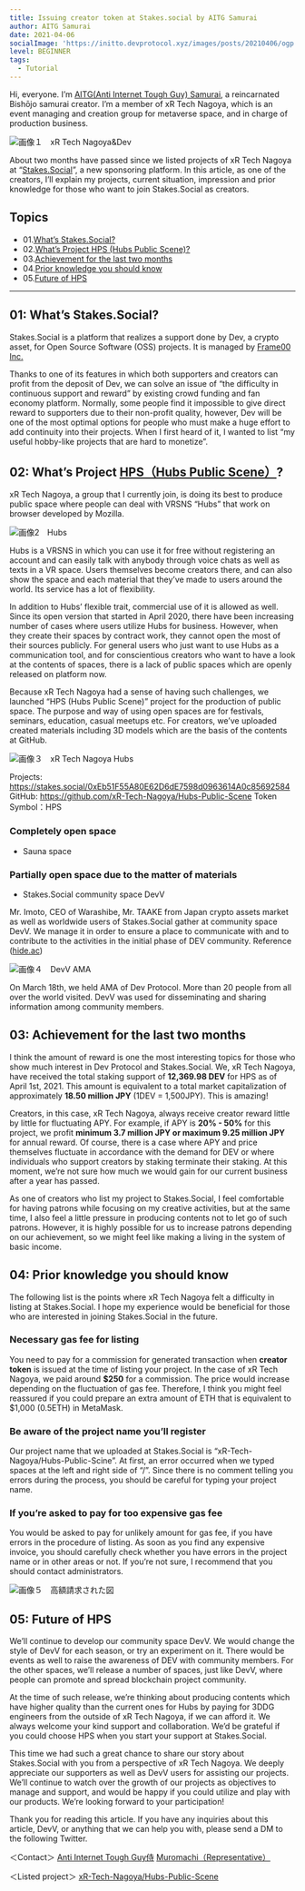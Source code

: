 ```yaml
---
title: Issuing creator token at Stakes.social by AITG Samurai
author: AITG Samurai
date: 2021-04-06
socialImage: 'https://initto.devprotocol.xyz/images/posts/20210406/ogp.png'
level: BEGINNER
tags:
  - Tutorial
---
```


Hi, everyone. I’m [AITG(Anti Internet Tough Guy) Samurai]((https://twitter.com/AITGSamurai) ), a reincarnated Bishōjo samurai creator. I’m a member of xR Tech Nagoya, which is an event managing and creation group for metaverse space, and in charge of production business.

![画像１　xR Tech Nagoya&Dev](/images/posts/20210406/Photo1.png)

About two months have passed since we listed projects of xR Tech Nagoya at “[Stakes.Social](https://stakes.social)”, a new sponsoring platform. In this article, as one of the creators, I’ll explain my projects, current situation, impression and prior knowledge for those who want to join Stakes.Social as creators.

## Topics
- 01.[What’s Stakes.Social?](#heading-01:-what's-stakes.social)
- 02.[What’s Project HPS (Hubs Public Scene)?](#heading-02:-what's-project-hpshubs-public-scene)
- 03.[Achievement for the last two months](#heading-03:-achievement-for-the-last-two-months)
- 04.[Prior knowledge you should know](#heading-04:-prior-knowledge-you-should-know)
- 05.[Future of HPS](#heading-05:-future-of-hps)
--------------------------------------------------------------------------------------

## 01: What’s Stakes.Social?
Stakes.Social is a platform that realizes a support done by Dev, a crypto asset, for Open Source Software (OSS) projects. It is managed by [Frame00 Inc.](https://corp.frame00.com)

Thanks to one of its features in which both supporters and creators can profit from the deposit of Dev, we can solve an issue of “the difficulty in continuous support and reward” by existing crowd funding and fan economy platform. Normally, some people find it impossible to give direct reward to supporters due to their non-profit quality, however, Dev will be one of the most optimal options for people who must make a huge effort to add continuity into their projects.
When I first heard of it, I wanted to list “my useful hobby-like projects that are hard to monetize”.

## 02: What’s Project [HPS（Hubs Public Scene）](https://stakes.social/0xEb51F55A80E62D6dE7598d0963614A0c85692584)?
xR Tech Nagoya, a group that I currently join, is doing its best to produce public space where people can deal with VRSNS “Hubs” that work on browser developed by Mozilla. 

![画像2　Hubs](/images/posts/20210406/Photo2.png)

Hubs is a VRSNS in which you can use it for free without registering an account and can easily talk with anybody through voice chats as well as texts in a VR space. Users themselves become creators there, and can also show the space and each material that they’ve made to users around the world. Its service has a lot of flexibility.

In addition to Hubs’ flexible trait, commercial use of it is allowed as well. Since its open version that started in April 2020, there have been increasing number of cases where users utilize Hubs for business. However, when they create their spaces by contract work, they cannot open the most of their sources publicly. For general users who just want to use Hubs as a communication tool, and for conscientious creators who want to have a look at the contents of spaces, there is a lack of public spaces which are openly released on platform now.

Because xR Tech Nagoya had a sense of having such challenges, we launched “HPS (Hubs Public Scene)” project for the production of public space. The purpose and way of using open spaces are for festivals, seminars, education, casual meetups etc. For creators, we’ve uploaded created materials including 3D models which are the basis of the contents at GitHub.

![画像３　xR Tech Nagoya Hubs](/images/posts/20210406/Photo3.png)

Projects: https://stakes.social/0xEb51F55A80E62D6dE7598d0963614A0c85692584
GitHub: https://github.com/xR-Tech-Nagoya/Hubs-Public-Scene
Token Symbol：HPS

### Completely open space
- Sauna space

### Partially open space due to the matter of materials
- Stakes.Social community space DevV

Mr. Imoto, CEO of Warashibe, Mr. TAAKE from Japan crypto assets market as well as worldwide users of Stakes.Social gather at community space DevV. We manage it in order to ensure a place to communicate with and to contribute to the activities in the initial phase of DEV community.
Reference ([hide.ac](https://hide.ac/user-articles?id=v4RRrQPsujQmoWinr1zJP0tOM9F2))


![画像４　DevV AMA](/images/posts/20210406/Photo4.png)

On March 18th, we held AMA of Dev Protocol. More than 20 people from all over the world visited. DevV was used for disseminating and sharing information among community members.

## 03: Achievement for the last two months
I think the amount of reward is one the most interesting topics for those who show much interest in Dev Protocol and Stakes.Social. We, xR Tech Nagoya, have received the total staking support of **12,369.98 DEV** for HPS as of April 1st, 2021. This amount is equivalent to a total market capitalization of approximately **18.50 million JPY** (1DEV = 1,500JPY). This is amazing!

Creators, in this case, xR Tech Nagoya, always receive creator reward little by little for fluctuating APY. For example, if APY is **20% - 50%** for this project, we profit **minimum 3.7 million JPY or maximum 9.25 million JPY** for annual reward. Of course, there is a case where APY and price themselves fluctuate in accordance with the demand for DEV or where individuals who support creators by staking terminate their staking. At this moment, we’re not sure how much we would gain for our current business after a year has passed.

As one of creators who list my project to Stakes.Social, I feel comfortable for having patrons while focusing on my creative activities, but at the same time, I also feel a little pressure in producing contents not to let go of such patrons. However, it is highly possible for us to increase patrons depending on our achievement, so we might feel like making a living in the system of basic income.

## 04: Prior knowledge you should know

The following list is the points where xR Tech Nagoya felt a difficulty in listing at Stakes.Social. I hope my experience would be beneficial for those who are interested in joining Stakes.Social in the future.

### Necessary gas fee for listing
You need to pay for a commission for generated transaction when **creator token** is issued at the time of listing your project. In the case of xR Tech Nagoya, we paid around **$250** for a commission. The price would increase depending on the fluctuation of gas fee. Therefore, I think you might feel reassured if you could prepare an extra amount of ETH that is equivalent to $1,000 (0.5ETH) in MetaMask.

### Be aware of the project name you’ll register
Our project name that we uploaded at Stakes.Social is “xR-Tech-Nagoya/Hubs-Public-Scine”. At first, an error occurred when we typed spaces at the left and right side of “/”. Since there is no comment telling you errors during the process, you should be careful for typing your project name.

### If you’re asked to pay for too expensive gas fee
You would be asked to pay for unlikely amount for gas fee, if you have errors in the procedure of listing. As soon as you find any expensive invoice, you should carefully check whether you have errors in the project name or in other areas or not. If you’re not sure, I recommend that you should contact administrators.

![画像５　高額請求された図](/images/posts/20210406/Photo5.png)


## 05: Future of HPS
We’ll continue to develop our community space DevV. We would change the style of DevV for each season, or try an experiment on it. There would be events as well to raise the awareness of DEV with community members. For the other spaces, we’ll release a number of spaces, just like DevV, where people can promote and spread blockchain project community.

At the time of such release, we’re thinking about producing contents which have higher quality than the current ones for Hubs by paying for 3DDG engineers from the outside of xR Tech Nagoya, if we can afford it. We always welcome your kind support and collaboration. We’d be grateful if you could choose HPS when you start your support at Stakes.Social.

This time we had such a great chance to share our story about Stakes.Social with you from a perspective of xR Tech Nagoya. We deeply appreciate our supporters as well as DevV users for assisting our projects. We’ll continue to watch over the growth of our projects as objectives to manage and support, and would be happy if you could utilize and play with our products. We’re looking forward to your participation!

Thank you for reading this article.
If you have any inquiries about this article, DevV, or anything that we can help you with, please send a DM to the following Twitter.

＜Contact＞
[Anti Internet Tough Guy侍](https://twitter.com/AITGSamurai)
[Muromachi（Representative）](https://twitter.com/i_osd1_Bonsai)

＜Listed project＞
[xR-Tech-Nagoya/Hubs-Public-Scene](https://stakes.social/0xEb51F55A80E62D6dE7598d0963614A0c85692584)
